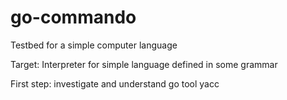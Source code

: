 # go-commando
Testbed for a simple computer language

Target: Interpreter for simple language defined in some grammar

First step: investigate and understand go tool yacc
